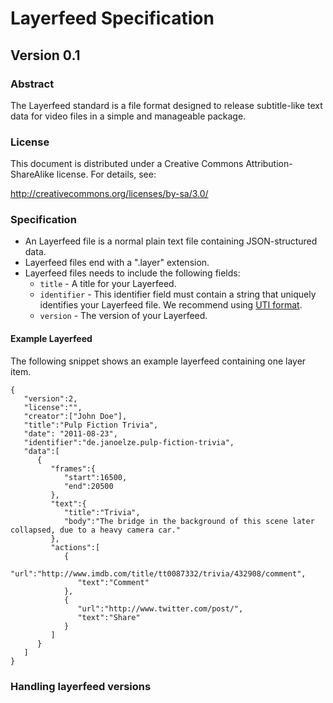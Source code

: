 # Layerfeed Specification
## Version 0.1

### Abstract

The Layerfeed standard is a file format designed to release subtitle-like text data for video files in a simple and manageable package.

### License

This document is distributed under a Creative Commons Attribution-ShareAlike license. For details, see:

http://creativecommons.org/licenses/by-sa/3.0/

### Specification

* An Layerfeed file is a normal plain text file containing JSON-structured data.
* Layerfeed files end with a ".layer" extension.
* Layerfeed files needs to include the following fields:
  * ```title``` - A title for your Layerfeed.
  * ```identifier``` - This identifier field must contain a string that uniquely identifies your Layerfeed file. We recommend using [UTI format](http://en.wikipedia.org/wiki/Uniform_Type_Identifier).
  * ```version``` - The version of your Layerfeed.

#### Example Layerfeed

The following snippet shows an example layerfeed containing one layer item.

```
{
   "version":2,
   "license":"",
   "creator":["John Doe"],
   "title":"Pulp Fiction Trivia",
   "date": "2011-08-23",
   "identifier":"de.janoelze.pulp-fiction-trivia",
   "data":[
      {
         "frames":{
            "start":16500,
            "end":20500
         },
         "text":{
            "title":"Trivia",
            "body":"The bridge in the background of this scene later collapsed, due to a heavy camera car."
         },
         "actions":[
            {
               "url":"http://www.imdb.com/title/tt0087332/trivia/432908/comment",
               "text":"Comment"
            },
            {
               "url":"http://www.twitter.com/post/",
               "text":"Share"
            }
         ]
      }
   ]
}
```

### Handling layerfeed versions
